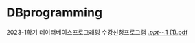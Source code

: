 # DBprogramming
2023-1학기 데이터베이스프로그래밍 수강신청프로그램
[_.ppt-_-.1 (1).pdf](https://github.com/gorapadakpadak/DBprogramming/files/11690349/_.ppt-_-.1.1.pdf)
